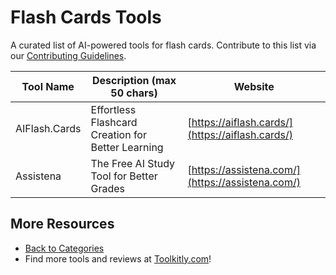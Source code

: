 # Flash Cards Tools

A curated list of AI-powered tools for flash cards. Contribute to this list via our [Contributing Guidelines](../CONTRIBUTING.md).

| Tool Name | Description (max 50 chars) | Website |
|-----------|----------------------------|---------|
| AIFlash.Cards | Effortless Flashcard Creation for Better Learning | [https://aiflash.cards/](https://aiflash.cards/) |
| Assistena | The Free AI Study Tool for Better Grades | [https://assistena.com/](https://assistena.com/) |

## More Resources
- [Back to Categories](../README.md)
- Find more tools and reviews at [Toolkitly.com](https://toolkitly.com)!
